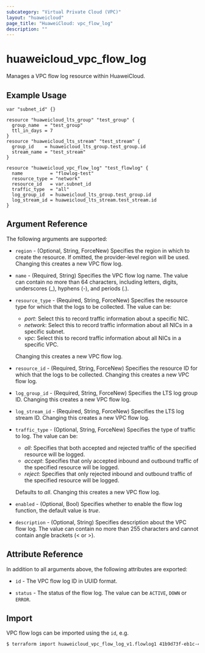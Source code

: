 ```yaml
---
subcategory: "Virtual Private Cloud (VPC)"
layout: "huaweicloud"
page_title: "HuaweiCloud: vpc_flow_log"
description: ""
---
```


# huaweicloud_vpc_flow_log

Manages a VPC flow log resource within HuaweiCloud.

## Example Usage

```hcl
var "subnet_id" {}

resource "huaweicloud_lts_group" "test_group" {
  group_name  = "test_group"
  ttl_in_days = 7
}
resource "huaweicloud_lts_stream" "test_stream" {
  group_id    = huaweicloud_lts_group.test_group.id
  stream_name = "test_stream"
}

resource "huaweicloud_vpc_flow_log" "test_flowlog" {
  name          = "flowlog-test"
  resource_type = "network"
  resource_id   = var.subnet_id
  traffic_type  = "all"
  log_group_id  = huaweicloud_lts_group.test_group.id
  log_stream_id = huaweicloud_lts_stream.test_stream.id
}
```

## Argument Reference

The following arguments are supported:

* `region` - (Optional, String, ForceNew) Specifies the region in which to create the resource.
  If omitted, the provider-level region will be used. Changing this creates a new VPC flow log.

* `name` - (Required, String) Specifies the VPC flow log name. The value can contain no more than 64 characters,
  including letters, digits, underscores (_), hyphens (-), and periods (.).

* `resource_type` - (Required, String, ForceNew) Specifies the resource type for which that the logs to be collected.
  The value can be:
  + *port*: Select this to record traffic information about a specific NIC.
  + *network*: Select this to record traffic information about all NICs in a specific subnet.
  + *vpc*: Select this to record traffic information about all NICs in a specific VPC.

  Changing this creates a new VPC flow log.

* `resource_id` - (Required, String, ForceNew) Specifies the resource ID for which that the logs to be collected.
  Changing this creates a new VPC flow log.

* `log_group_id` - (Required, String, ForceNew) Specifies the LTS log group ID.
  Changing this creates a new VPC flow log.

* `log_stream_id` - (Required, String, ForceNew) Specifies the LTS log stream ID.
  Changing this creates a new VPC flow log.

* `traffic_type` - (Optional, String, ForceNew) Specifies the type of traffic to log. The value can be:
  + *all*: Specifies that both accepted and rejected traffic of the specified resource will be logged.
  + *accept*: Specifies that only accepted inbound and outbound traffic of the specified resource will be logged.
  + *reject*: Specifies that only rejected inbound and outbound traffic of the specified resource will be logged.

  Defaults to *all*. Changing this creates a new VPC flow log.

* `enabled` - (Optional, Bool) Specifies whether to enable the flow log function, the default value is *true*.

* `description` - (Optional, String) Specifies description about the VPC flow log.
  The value can contain no more than 255 characters and cannot contain angle brackets (< or >).

## Attribute Reference

In addition to all arguments above, the following attributes are exported:

* `id` - The VPC flow log ID in UUID format.

* `status` - The status of the flow log. The value can be `ACTIVE`, `DOWN` or `ERROR`.

## Import

VPC flow logs can be imported using the `id`, e.g.

```bash
$ terraform import huaweicloud_vpc_flow_log_v1.flowlog1 41b9d73f-eb1c-4795-a100-59a99b062513
```
